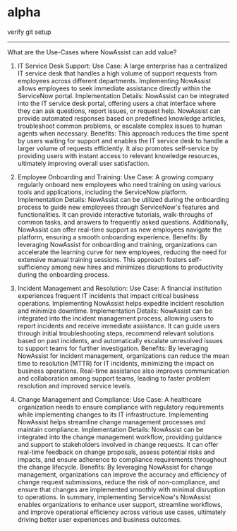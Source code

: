 # alpha
verify git setup

***
What are the Use-Cases where NowAssist can add value?
1. IT Service Desk Support:
Use Case: A large enterprise has a centralized IT service desk that handles a high volume of support requests from employees across different departments. Implementing NowAssist allows employees to seek immediate assistance directly within the ServiceNow portal.
Implementation Details: NowAssist can be integrated into the IT service desk portal, offering users a chat interface where they can ask questions, report issues, or request help. NowAssist can provide automated responses based on predefined knowledge articles, troubleshoot common problems, or escalate complex issues to human agents when necessary.
Benefits: This approach reduces the time spent by users waiting for support and enables the IT service desk to handle a larger volume of requests efficiently. It also promotes self-service by providing users with instant access to relevant knowledge resources, ultimately improving overall user satisfaction.

2. Employee Onboarding and Training:
Use Case: A growing company regularly onboard new employees who need training on using various tools and applications, including the ServiceNow platform.
Implementation Details: NowAssist can be utilized during the onboarding process to guide new employees through ServiceNow's features and functionalities. It can provide interactive tutorials, walk-throughs of common tasks, and answers to frequently asked questions. Additionally, NowAssist can offer real-time support as new employees navigate the platform, ensuring a smooth onboarding experience.
Benefits: By leveraging NowAssist for onboarding and training, organizations can accelerate the learning curve for new employees, reducing the need for extensive manual training sessions. This approach fosters self-sufficiency among new hires and minimizes disruptions to productivity during the onboarding process.

3. Incident Management and Resolution:
Use Case: A financial institution experiences frequent IT incidents that impact critical business operations. Implementing NowAssist helps expedite incident resolution and minimize downtime.
Implementation Details: NowAssist can be integrated into the incident management process, allowing users to report incidents and receive immediate assistance. It can guide users through initial troubleshooting steps, recommend relevant solutions based on past incidents, and automatically escalate unresolved issues to support teams for further investigation.
Benefits: By leveraging NowAssist for incident management, organizations can reduce the mean time to resolution (MTTR) for IT incidents, minimizing the impact on business operations. Real-time assistance also improves communication and collaboration among support teams, leading to faster problem resolution and improved service levels.

4. Change Management and Compliance:
Use Case: A healthcare organization needs to ensure compliance with regulatory requirements while implementing changes to its IT infrastructure. Implementing NowAssist helps streamline change management processes and maintain compliance.
Implementation Details: NowAssist can be integrated into the change management workflow, providing guidance and support to stakeholders involved in change requests. It can offer real-time feedback on change proposals, assess potential risks and impacts, and ensure adherence to compliance requirements throughout the change lifecycle.
Benefits: By leveraging NowAssist for change management, organizations can improve the accuracy and efficiency of change request submissions, reduce the risk of non-compliance, and ensure that changes are implemented smoothly with minimal disruption to operations.
In summary, implementing ServiceNow's NowAssist enables organizations to enhance user support, streamline workflows, and improve operational efficiency across various use cases, ultimately driving better user experiences and business outcomes.
